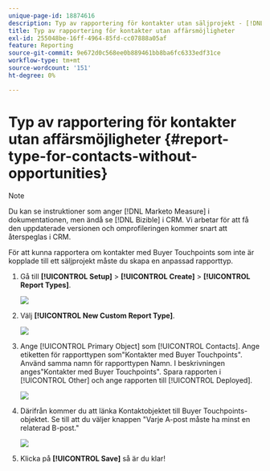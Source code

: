 ```yaml
---
unique-page-id: 18874616
description: Typ av rapportering för kontakter utan säljprojekt - [!DNL Marketo Measure]
title: Typ av rapportering för kontakter utan affärsmöjligheter
exl-id: 255048be-16ff-4964-85fd-cc07888a05af
feature: Reporting
source-git-commit: 9e672d0c568ee0b889461bb8ba6fc6333edf31ce
workflow-type: tm+mt
source-wordcount: '151'
ht-degree: 0%

---
```


# Typ av rapportering för kontakter utan affärsmöjligheter {#report-type-for-contacts-without-opportunities}

>[!NOTE]
>
>Du kan se instruktioner som anger [!DNL Marketo Measure] i dokumentationen, men ändå se [!DNL Bizible] i CRM. Vi arbetar för att få den uppdaterade versionen och omprofileringen kommer snart att återspeglas i CRM.

För att kunna rapportera om kontakter med Buyer Touchpoints som inte är kopplade till ett säljprojekt måste du skapa en anpassad rapporttyp.

1. Gå till **[!UICONTROL Setup]** > **[!UICONTROL Create]** > **[!UICONTROL Report Types]**.

   ![](assets/1.jpg)

1. Välj **[!UICONTROL New Custom Report Type]**.

   ![](assets/2.jpg)

1. Ange [!UICONTROL Primary Object] som [!UICONTROL Contacts]. Ange etiketten för rapporttypen som&quot;Kontakter med Buyer Touchpoints&quot;. Använd samma namn för rapporttypen Namn. I beskrivningen anges&quot;Kontakter med Buyer Touchpoints&quot;. Spara rapporten i [!UICONTROL Other] och ange rapporten till [!UICONTROL Deployed].

   ![](assets/3.jpg)

1. Därifrån kommer du att länka Kontaktobjektet till Buyer Touchpoints-objektet. Se till att du väljer knappen &quot;Varje A-post måste ha minst en relaterad B-post.&quot;

   ![](assets/4.jpg)

1. Klicka på **[!UICONTROL Save]** så är du klar!
